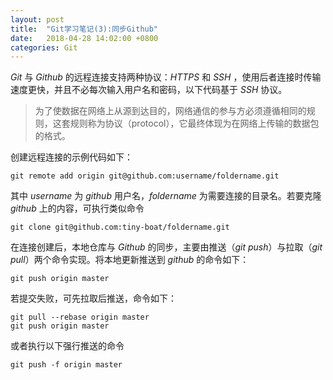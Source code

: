 ```yaml
---
layout: post
title:  "Git学习笔记(3):同步Github"
date:   2018-04-28 14:02:00 +0800
categories: Git
---
```


*Git* 与 *Github* 的远程连接支持两种协议：*HTTPS* 和 *SSH* ，使用后者连接时传输速度更快，并且不必每次输入用户名和密码，以下代码基于 *SSH* 协议。

>为了使数据在网络上从源到达目的，网络通信的参与方必须遵循相同的规则，这套规则称为协议（protocol），它最终体现为在网络上传输的数据包的格式。

创建远程连接的示例代码如下：

```
git remote add origin git@github.com:username/foldername.git
```
其中 *username* 为 *github* 用户名，*foldername* 为需要连接的目录名。若要克隆 *github* 上的内容，可执行类似命令

```
git clone git@github.com:tiny-boat/foldername.git
```
在连接创建后，本地仓库与 *Github* 的同步，主要由推送（*git push*）与拉取（*git pull*）两个命令实现。将本地更新推送到 *github* 的命令如下：

```
git push origin master
```
若提交失败，可先拉取后推送，命令如下：

```
git pull --rebase origin master
git push origin master
```
或者执行以下强行推送的命令

```
git push -f origin master
```
